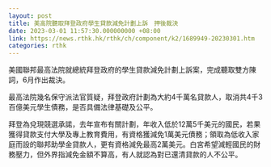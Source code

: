 ```yaml
---
layout: post
title: 美高院聽取拜登政府學生貸款減免計劃上訴　押後裁決
date: 2023-03-01 11:57:30.000000000 +08:00
link: https://news.rthk.hk/rthk/ch/component/k2/1689949-20230301.htm
categories: rthk
---
```


美國聯邦最高法院就總統拜登政府的學生貸款減免計劃上訴案，完成聽取雙方陳詞，6月作出裁決。

最高法院幾名保守派法官質疑，拜登政府計劃為大約4千萬名貸款人，取消共4千3百億美元學生債務，是否具備法律基礎及公平。

拜登為兌現競選承諾，去年宣布有關計劃，年收入低於12萬5千美元的國民，若果獲得貸款支付大學及專上教育費用，有資格獲減免1萬美元債務；領取為低收入家庭而設的聯邦助學金貸款人，更有資格減免最高2萬美元。白宮希望減輕國民的財務壓力，但外界指減免金額不算高，有人就認為對已還清貸款的人不公平。
